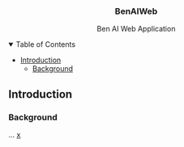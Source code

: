 <h3 align="center">BenAIWeb</h3>
<p align="center">Ben AI Web Application</p>


<!-- TABLE OF CONTENTS -->
<details open="open">
  <summary>Table of Contents</summary>
  <ul>
    <li>
      <a href="#Introductino">Introduction</a>
      <ul>
        <li><a href="#Background">Background</a></li>
      </ul>
    </li>
  </ul>
</details>

<!-- INTRODUCTION -->
## Introduction

### Background
... [x](https://x)